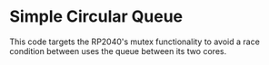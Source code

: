 # Simple Circular Queue
This code targets the RP2040's mutex functionality to avoid a race condition 
between uses the queue between its two cores.